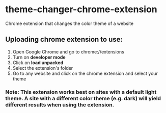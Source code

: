 # theme-changer-chrome-extension
Chrome extension that changes the color theme of a website

## Uploading chrome extension to use:
1. Open Google Chrome and go to chrome://extensions
2. Turn on **developer mode**
3. Click on **load unpacked**
4. Select the extension's folder
5. Go to any website and click on the chrome extension and select your theme

### **Note:** This extension works best on sites with a default light theme. A site with a different color theme (e.g. dark) will yield different results when using the extension.

